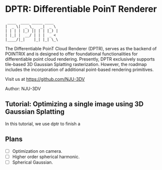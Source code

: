 # DPTR: Differentiable PoinT Renderer
```
 ____  ____ _____ ____  
|  _ \|  _ \_   _|  _ \ 
| | | | |_) || | | |_) |
| |_| |  __/ | | |  _ < 
|____/|_|    |_| |_| \_\
```
The Differentiable PoinT Cloud Renderer (DPTR), serves as the backend of POINTRIX and is designed to offer foundational functionalities for differentiable point cloud rendering. Presently, DPTR exclusively supports tile-based 3D Gaussian Splatting rasterization. However, the roadmap includes the incorporation of additional point-based rendering primitives.

Visit us at https://github.com/NJU-3DV

Author: NJU-3DV

## Tutorial: Optimizing a single image using 3D Gaussian Splatting
In this tutorial, we use dptr to finish a 

## Plans
- [ ] Optimization on camera.
- [ ] Higher order spherical harmonic.
- [ ] Spherical Gaussian.

<!-- ## EWA_Project
```
cd GS_Split
pip install .
cd ..
python test/gs/full_test.py
``` -->


<!-- ### Usage

```python
### (post-activation) gaussians:
xyzs # [N, 3]
degree # int
shs # [N, C]
opacity # [N, 1]
scales # [N, 3]
rotations # [N, 4], normalized quat

### camera 
# TODO: which convention? colmap as the original paper?
# TODO: what do we need? pose, extrinic, intrinsic in what format?
pose # [4, 4]
fovy # float
H, W # int (render resolution)

### render
import DifferentiablePointRender.GaussianSplatting as gs

# proj points
viewmat = ???
full_proj_transform = ???
camparam = ???
uv, depth = gs.project_point(xyzs, viewmat, full_proj_transform, camparam, W, H)
visibility_status = depth != 0

# cov3d
cov3d = gs.compute_cov3d(scales, rotations, visibility_status) # [N, 6]

# shs to color
viewdirs = ???
color = gs.compute_sh(shs, degree, viewdirs, visibility_status) # [N, 3]

# ewa_project
conic = ewa_project(xyz, cov3d, viewmat, camparam, uv, w, h, visibility_status) # [N, 3]

# sort

# render

### output
image = ??? # or features?
alpha = ???
depth = ???
``` -->
